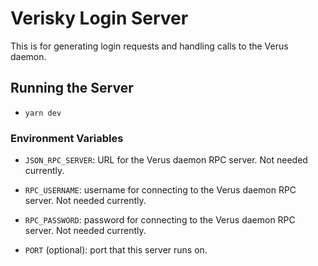 # Verisky Login Server

This is for generating login requests and handling calls to the Verus daemon.

## Running the Server

- `yarn dev` 

### Environment Variables

- `JSON_RPC_SERVER`: URL for the Verus daemon RPC server. Not needed currently.

- `RPC_USERNAME`: username for connecting to the Verus daemon RPC server. Not needed currently.
- `RPC_PASSWORD`: password for connecting to the Verus daemon RPC server. Not needed currently.

- `PORT` (optional): port that this server runs on.

